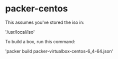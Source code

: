 packer-centos
=============

This assumes you've stored the iso in:

  '/usr/local/iso'

To build a box, run this command:

  'packer build packer-virtualbox-centos-6_4-64.json'
